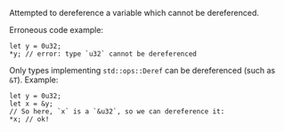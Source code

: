 Attempted to dereference a variable which cannot be dereferenced.

Erroneous code example:

```compile_fail,E0614
let y = 0u32;
*y; // error: type `u32` cannot be dereferenced
```

Only types implementing `std::ops::Deref` can be dereferenced (such as `&T`).
Example:

```
let y = 0u32;
let x = &y;
// So here, `x` is a `&u32`, so we can dereference it:
*x; // ok!
```
